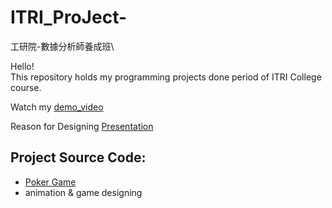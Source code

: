 # ITRI_ProJect-
工研院-數據分析師養成班\

Hello!\
This repository holds my programming projects done period of ITRI College course.

Watch my [demo_video](https://youtube.com/shorts/BTUeZRKEGhU?feature=share)

Reason for Designing [Presentation](https://docs.google.com/presentation/d/15HltxWcCM_46OdVgtTdNvUwjh-2LcI1t/edit?usp=drive_link&ouid=108172496132652049978&rtpof=true&sd=true)

## Project Source Code:
* [Poker Game](https://github.com/Head-L/ITRI_ProJect/blob/main/IRIT/1_main%2Bgame.py)
 * animation & game designing
